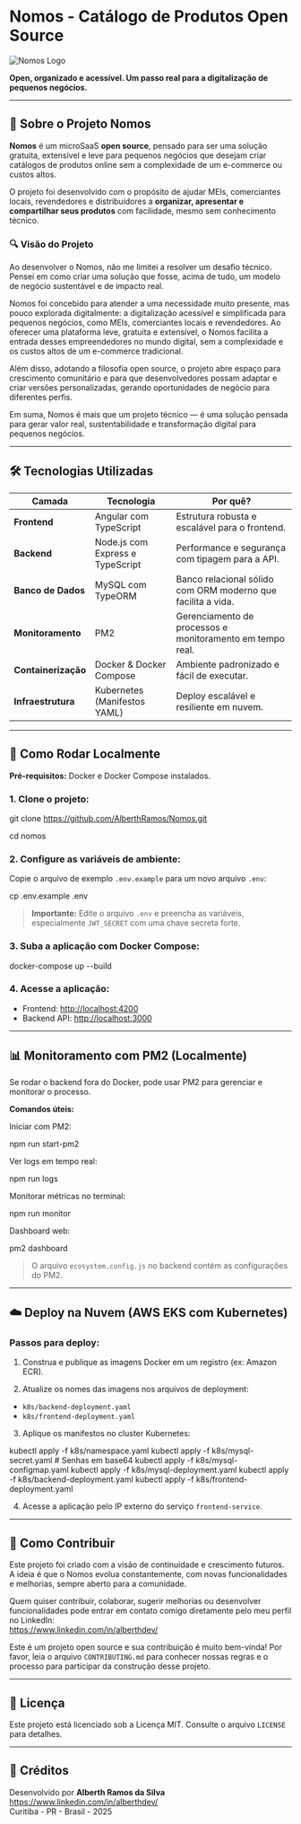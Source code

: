 # Nomos - Catálogo de Produtos Open Source

![Nomos Logo](https://i.imgur.com/b9xLiqq.png)

**Open, organizado e acessível. Um passo real para a digitalização de pequenos negócios.**

---

## 🧠 Sobre o Projeto Nomos

**Nomos** é um microSaaS **open source**, pensado para ser uma solução gratuita, extensível e leve para pequenos negócios que desejam criar catálogos de produtos online sem a complexidade de um e-commerce ou custos altos.

O projeto foi desenvolvido com o propósito de ajudar MEIs, comerciantes locais, revendedores e distribuidores a **organizar, apresentar e compartilhar seus produtos** com facilidade, mesmo sem conhecimento técnico.

### 🔍 Visão do Projeto

Ao desenvolver o Nomos, não me limitei a resolver um desafio técnico. Pensei em como criar uma solução que fosse, acima de tudo, um modelo de negócio sustentável e de impacto real.

Nomos foi concebido para atender a uma necessidade muito presente, mas pouco explorada digitalmente: a digitalização acessível e simplificada para pequenos negócios, como MEIs, comerciantes locais e revendedores. Ao oferecer uma plataforma leve, gratuita e extensível, o Nomos facilita a entrada desses empreendedores no mundo digital, sem a complexidade e os custos altos de um e-commerce tradicional.

Além disso, adotando a filosofia open source, o projeto abre espaço para crescimento comunitário e para que desenvolvedores possam adaptar e criar versões personalizadas, gerando oportunidades de negócio para diferentes perfis.

Em suma, Nomos é mais que um projeto técnico — é uma solução pensada para gerar valor real, sustentabilidade e transformação digital para pequenos negócios.

---

## 🛠️ Tecnologias Utilizadas

| Camada           | Tecnologia                  | Por quê?                                             |
| ---------------- | -------------------------- | --------------------------------------------------- |
| **Frontend**     | Angular com TypeScript      | Estrutura robusta e escalável para o frontend.      |
| **Backend**      | Node.js com Express e TypeScript | Performance e segurança com tipagem para a API.      |
| **Banco de Dados** | MySQL com TypeORM          | Banco relacional sólido com ORM moderno que facilita a vida. |
| **Monitoramento** | PM2                        | Gerenciamento de processos e monitoramento em tempo real. |
| **Containerização** | Docker & Docker Compose   | Ambiente padronizado e fácil de executar.            |
| **Infraestrutura** | Kubernetes (Manifestos YAML) | Deploy escalável e resiliente em nuvem.               |

---

## 🚀 Como Rodar Localmente

**Pré-requisitos:** Docker e Docker Compose instalados.

### 1. Clone o projeto:

git clone https://github.com/AlberthRamos/Nomos.git

cd nomos

### 2. Configure as variáveis de ambiente:

Copie o arquivo de exemplo `.env.example` para um novo arquivo `.env`:

cp .env.example .env

> **Importante:** Edite o arquivo `.env` e preencha as variáveis, especialmente `JWT_SECRET` com uma chave secreta forte.

### 3. Suba a aplicação com Docker Compose:

docker-compose up --build

### 4. Acesse a aplicação:

- Frontend: [http://localhost:4200](http://localhost:4200)  
- Backend API: [http://localhost:3000](http://localhost:3000)

---

## 📊 Monitoramento com PM2 (Localmente)

Se rodar o backend fora do Docker, pode usar PM2 para gerenciar e monitorar o processo.

**Comandos úteis:**

Iniciar com PM2:

npm run start-pm2

Ver logs em tempo real:

npm run logs

Monitorar métricas no terminal:

npm run monitor

Dashboard web:

pm2 dashboard

> O arquivo `ecosystem.config.js` no backend contém as configurações do PM2.

---

## ☁️ Deploy na Nuvem (AWS EKS com Kubernetes)

### Passos para deploy:

1. Construa e publique as imagens Docker em um registro (ex: Amazon ECR).

2. Atualize os nomes das imagens nos arquivos de deployment:

- `k8s/backend-deployment.yaml`  
- `k8s/frontend-deployment.yaml`

3. Aplique os manifestos no cluster Kubernetes:

kubectl apply -f k8s/namespace.yaml
kubectl apply -f k8s/mysql-secret.yaml  # Senhas em base64
kubectl apply -f k8s/mysql-configmap.yaml
kubectl apply -f k8s/mysql-deployment.yaml
kubectl apply -f k8s/backend-deployment.yaml
kubectl apply -f k8s/frontend-deployment.yaml

4. Acesse a aplicação pelo IP externo do serviço `frontend-service`.

---

## 🤝 Como Contribuir

Este projeto foi criado com a visão de continuidade e crescimento futuros. A ideia é que o Nomos evolua constantemente, com novas funcionalidades e melhorias, sempre aberto para a comunidade.

Quem quiser contribuir, colaborar, sugerir melhorias ou desenvolver funcionalidades pode entrar em contato comigo diretamente pelo meu perfil no LinkedIn:  
https://www.linkedin.com/in/alberthdev/

Este é um projeto open source e sua contribuição é muito bem-vinda! Por favor, leia o arquivo `CONTRIBUTING.md` para conhecer nossas regras e o processo para participar da construção desse projeto.

---

## 📜 Licença

Este projeto está licenciado sob a Licença MIT. Consulte o arquivo `LICENSE` para detalhes.

---

## 👤 Créditos

Desenvolvido por **Alberth Ramos da Silva**  
https://www.linkedin.com/in/alberthdev/  
Curitiba - PR - Brasil - 2025
